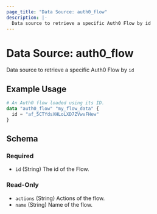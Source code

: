 ```yaml
---
page_title: "Data Source: auth0_flow"
description: |-
  Data source to retrieve a specific Auth0 Flow by id
---
```


# Data Source: auth0_flow

Data source to retrieve a specific Auth0 Flow by `id`

## Example Usage

```terraform
# An Auth0 flow loaded using its ID.
data "auth0_flow" "my_flow_data" {
  id = "af_5CTYdsXHLoLXD7ZVwvFHew"
}
```

<!-- schema generated by tfplugindocs -->
## Schema

### Required

- `id` (String) The id of the Flow.

### Read-Only

- `actions` (String) Actions of the flow.
- `name` (String) Name of the flow.


